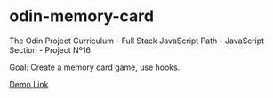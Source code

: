 # odin-memory-card

The Odin Project Curriculum - Full Stack JavaScript Path - JavaScript Section - Project Nº16

Goal: Create a memory card game, use hooks.

[Demo Link](https://stanimirkosev.github.io/odin-memory-card/)
